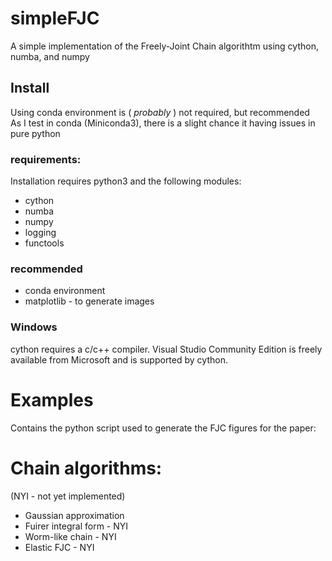 # simpleFJC

A simple implementation of the Freely-Joint Chain algorithtm
using cython, numba, and numpy

## Install

Using conda environment is ( _probably_ ) not required, but recommended<br>
As I test in conda (Miniconda3), there is a slight chance it having issues in pure python  


### requirements:

Installation requires python3 and the following modules:

* cython
* numba
* numpy
* logging
* functools

### recommended

* conda environment
* matplotlib - to generate images

### Windows
cython requires a c/c++ compiler. Visual Studio Community Edition is freely available from Microsoft and is supported by cython.

# Examples

Contains the python script used to generate the FJC figures for the paper:


# Chain algorithms:

(NYI - not yet implemented)

* Gaussian approximation
* Fuirer integral form    - NYI
* Worm-like chain         - NYI
* Elastic FJC             - NYI
